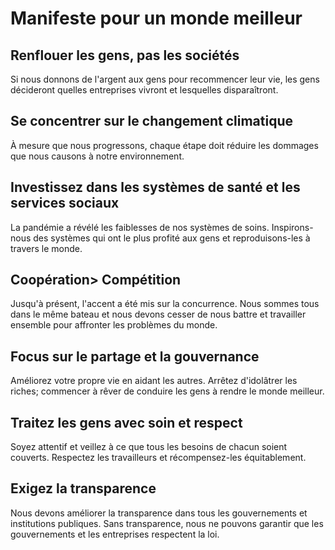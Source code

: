 Manifeste pour un monde meilleur
============================

Renflouer les gens, pas les sociétés
---------------------------------

Si nous donnons de l'argent aux gens pour recommencer leur vie, les gens décideront quelles entreprises vivront et lesquelles disparaîtront.

Se concentrer sur le changement climatique
-----------------------

À mesure que nous progressons, chaque étape doit réduire les dommages que nous causons à notre environnement.

Investissez dans les systèmes de santé et les services sociaux
----------------------------------------

La pandémie a révélé les faiblesses de nos systèmes de soins. Inspirons-nous des systèmes qui ont le plus profité aux gens et reproduisons-les à travers le monde.

Coopération> Compétition
-------------------------

Jusqu'à présent, l'accent a été mis sur la concurrence. Nous sommes tous dans le même bateau et nous devons cesser de nous battre et travailler ensemble pour affronter les problèmes du monde.

Focus sur le partage et la gouvernance
-------------------------------

Améliorez votre propre vie en aidant les autres. Arrêtez d'idolâtrer les riches; commencer à rêver de conduire les gens à rendre le monde meilleur.

Traitez les gens avec soin et respect
----------------------------------

Soyez attentif et veillez à ce que tous les besoins de chacun soient couverts. Respectez les travailleurs et récompensez-les équitablement.

Exigez la transparence
-------------------

Nous devons améliorer la transparence dans tous les gouvernements et institutions publiques. Sans transparence, nous ne pouvons garantir que les gouvernements et les entreprises respectent la loi.


